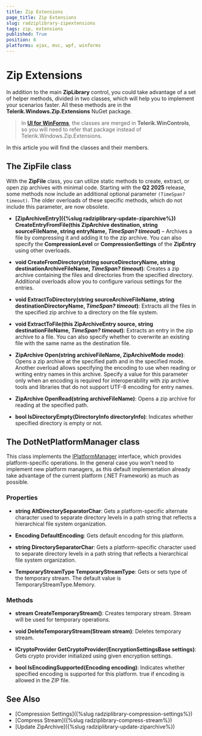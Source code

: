 ```yaml
---
title: Zip Extensions
page_title: Zip Extensions
slug: radziplibrary-zipextensions
tags: zip, extensions
published: True
position: 6
platforms: ajax, mvc, wpf, winforms
---
```


# Zip Extensions

In addition to the main __ZipLibrary__ control, you could take advantage of a set of helper methods, divided in two classes, which will help you to implement your scenarios faster. All these methods are in the __Telerik.Windows.Zip.Extensions__ NuGet package. 

>In [**UI for WinForms**](https://docs.telerik.com/devtools/winforms/introduction), the classes are merged in **Telerik.WinControls**, so you will need to refer that package instead of Telerik.Windows.Zip.Extensions.

In this article you will find the classes and their members.

## The ZipFile class

With the __ZipFile__ class, you can utilize static methods to create, extract, or open zip archives with minimal code. Starting with the **Q2 2025** release, some methods now include an additional optional parameter `(TimeSpan? timeout)`. The older overloads of these specific methods, which do not include this parameter, are now obsolete. 

* **[ZipArchiveEntry]({%slug radziplibrary-update-ziparchive%}) CreateEntryFromFile(this ZipArchive destination, string sourceFileName, string entryName, _TimeSpan? timeout_)** – Archives a file by compressing it and adding it to the zip archive. You can also specify the __CompressionLevel__ or __CompressionSettings__ of the __ZipEntry__ using other overloads.

* **void CreateFromDirectory(string sourceDirectoryName, string destinationArchiveFileName, _TimeSpan? timeout_)**: Creates a zip archive containing the files and directories from the specified directory. Additional overloads allow you to configure various settings for the entries.

* **void ExtractToDirectory(string sourceArchiveFileName, string destinationDirectoryName, _TimeSpan? timeout_)**: Extracts all the files in the specified zip archive to a directory on the file system.

* **void ExtractToFile(this ZipArchiveEntry source, string destinationFileName, _TimeSpan? timeout_)**: Extracts an entry in the zip archive to a file. You can also specify whether to overwrite an existing file with the same name as the destination file.

* __ZipArchive Open(string archiveFileName, ZipArchiveMode mode)__: Opens a zip archive at the specified path and in the specified mode. Another overload allows specifying the encoding to use when reading or writing entry names in this archive. Specify a value for this parameter only when an encoding is required for interoperability with zip archive tools and libraries that do not support UTF-8 encoding for entry names.

* __ZipArchive OpenRead(string archiveFileName)__: Opens a zip archive for reading at the specified path. 

* __bool IsDirectoryEmpty(DirectoryInfo directoryInfo)__: Indicates whether specified directory is empty or not. 


## The DotNetPlatformManager class

This class implements the [IPlatformManager](https://docs.telerik.com/devtools/document-processing/api/Telerik.Windows.Zip.IPlatformManager.html) interface, which provides platform-specific operations. In the general case you won't need to implement new platform managers, as this default implementation already take advantage of the current platform (.NET Framework) as much as possible.

### Properties

* __string AltDirectorySeparatorChar__: Gets a platform-specific alternate character used to separate directory levels in a path string that reflects a hierarchical file system organization.

* __Encoding DefaultEncoding__: Gets default encoding for this platform.

* __string DirectorySeparatorChar__: Gets a platform-specific character used to separate directory levels in a path string that reflects a hierarchical file system organization.

* __TemporaryStreamType TemporaryStreamType__: Gets or sets type of the temporary stream. The default value is TemporaryStreamType.Memory.


### Methods

* __stream CreateTemporaryStream()__: Creates temporary stream. Stream will be used for temporary operations.

* __void DeleteTemporaryStream(Stream stream)__: Deletes temporary stream.

* __ICryptoProvider GetCryptoProvider(EncryptionSettingsBase settings)__: Gets crypto provider initialized using given encryption settings.

* __bool IsEncodingSupported(Encoding encoding)__: Indicates whether specified encoding is supported for this platform. <returns>true if encoding is allowed in the ZIP file.


## See Also

* [Compression Settings]({%slug radziplibrary-compression-settings%})
* [Compress Stream]({%slug radziplibrary-compress-stream%})
* [Update ZipArchive]({%slug radziplibrary-update-ziparchive%})

